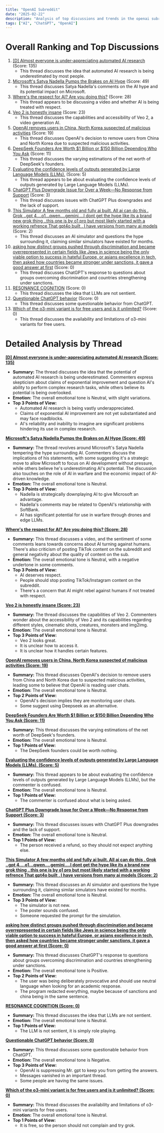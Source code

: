 ```yaml
---
title: "OpenAI Subreddit"
date: "2025-02-22"
description: "Analysis of top discussions and trends in the openai subreddit"
tags: ["AI", "ChatGPT", "OpenAI"]
---
```


# Overall Ranking and Top Discussions
1.  [[D] Almost everyone is under-appreciating automated AI research](https://i.redd.it/zoi0si464pke1.png) (Score: 135)
    *   This thread discusses the idea that automated AI research is being underestimated by most people.
2.  [Microsoft's Satya Nadella Pumps the Brakes on AI Hype](https://gizmodo.com/microsofts-satya-nadella-pumps-the-breaks-on-ai-hype-2000566483) (Score: 49)
    *   This thread discusses Satya Nadella's comments on the AI hype and its potential impact on Microsoft.
3.  [Where's the respect for AI? Are you doing this?](https://v.redd.it/uzm2ur1w0rke1) (Score: 28)
    *   This thread appears to be discussing a video and whether AI is being treated with respect.
4.  [Veo 2 is honestly insane](https://v.redd.it/anvp8xhkkqke1) (Score: 23)
    *   This thread discusses the capabilities and accessibility of Veo 2, a video generation AI.
5.  [OpenAI removes users in China, North Korea suspected of malicious activities](https://www.reuters.com/technology/artificial-intelligence/openai-removes-users-china-north-korea-suspected-malicious-activities-2025-02-21/) (Score: 19)
    *   This thread discusses OpenAI's decision to remove users from China and North Korea due to suspected malicious activities.
6.  [DeepSeek Founders Are Worth $1 Billion or $150 Billion Depending Who You Ask](https://www.bloomberg.com/news/articles/2025-02-10/deepseek-could-make-founder-liang-wenfeng-one-of-the-world-s-richest-people?accessToken=eyJhbGciOiJIUzI1NiIsInR5cCI6IkpXVCJ9.eyJzb3VyY2UiOiJTdWJzY3JpYmVyR2lmdGVkQXJ0aWNsZSIsImlhdCI6MTczOTIzNzk1NywiZXhwIjoxNzM5ODQyNzU3LCJhcnRpY2xlSWQiOiJTUjhYTTdUMEcxS1cwMCIsImJjb25uZWN0SWQiOiI0MUVGMDc3MjI0RTM0MDhFOTNFMDdFQkY0RDc3QzI1QiJ9.kqtC_AK59CyhVfXIjYbRqB5ymi-WS52icc0pzlfX74E) (Score: 11)
    *   This thread discusses the varying estimations of the net worth of DeepSeek's founders.
7.  [Evaluating the confidence levels of outputs generated by Large Language Models (LLMs).](https://www.reddit.com/r/OpenAI/comments/1ivpx53/evaluating_the_confidence_levels_of_outputs/) (Score: 5)
    *   This thread appears to be about evaluating the confidence levels of outputs generated by Large Language Models (LLMs).
8.  [ChatGPT Plus Downgrade Issue for Over a Week—No Response from Support](https://www.reddit.com/r/OpenAI/comments/1ivk790/chatgpt_plus_downgrade_issue_for_over_a_weekno/) (Score: 3)
    *   This thread discusses issues with ChatGPT Plus downgrades and the lack of support.
9.  [This Simulator A few months old and fully ai built. All ai can do this .  Grok ..gpt 4....o1...qwen....gemini....I dont get the hype like its a brand new grok thing ..this one is by o1 pro but most likely started with a working refrence That gpt4o built . I have versions from many ai models](https://v.redd.it/k3cnp870vqke1) (Score: 2)
    *   This thread discusses an AI simulator and questions the hype surrounding it, claiming similar simulators have existed for months.
10. [asking how distinct groups pushed through discrimination and became overrepresented in certain fields like Jews in science being the only viable option to success in hateful Europe, or asians excellence in tech, then asked how countries became stronger under sanctions, it gave a good answer at first](https://i.redd.it/rpzptgi9tpke1.png) (Score: 0)
    *   This thread discusses ChatGPT's response to questions about groups overcoming discrimination and countries strengthening under sanctions.
11. [RESONANCE COGNITION](https://v.redd.it/msnfbm5vtpke1) (Score: 0)
    *   This thread discusses the idea that LLMs are not sentient.
12. [Questionable ChatGPT behavior](https://www.reddit.com/gallery/1ivowfz) (Score: 0)
    *   This thread discusses some questionable behavior from ChatGPT.
13. [Which of the o3-mini variant is for free users and is it unlimited?](https://www.reddit.com/r/OpenAI/comments/1ivpkmq/which_of_the_o3mini_variant_is_for_free_users_and/) (Score: 0)
    *   This thread discusses the availability and limitations of o3-mini variants for free users.

# Detailed Analysis by Thread
**[[D] Almost everyone is under-appreciating automated AI research (Score: 135)](https://i.redd.it/zoi0si464pke1.png)**
*   **Summary:** The thread discusses the idea that the potential of automated AI research is being underestimated. Commenters express skepticism about claims of exponential improvement and question AI's ability to perform complex research tasks, while others believe its potential is being overlooked.
*   **Emotion:** The overall emotional tone is Neutral, with slight variations.
*   **Top 3 Points of View:**
    *   Automated AI research is being vastly underappreciated.
    *   Claims of exponential AI improvement are not yet substantiated and may face roadblocks.
    *   AI's reliability and inability to imagine are significant problems hindering its use in complex research.

**[Microsoft's Satya Nadella Pumps the Brakes on AI Hype (Score: 49)](https://gizmodo.com/microsofts-satya-nadella-pumps-the-breaks-on-ai-hype-2000566483)**
*   **Summary:** The thread revolves around Microsoft's Satya Nadella tempering the hype surrounding AI. Commenters discuss the implications of his statements, with some suggesting it's a strategic move to allow Microsoft to focus on AI development without pressure, while others believe he's underestimating AI's potential. The discussion also touches on the role of AI in warfare and the economic impact of AI-driven knowledge.
*   **Emotion:** The overall emotional tone is Neutral.
*   **Top 3 Points of View:**
    *   Nadella is strategically downplaying AI to give Microsoft an advantage.
    *   Nadella's comments may be related to OpenAI's relationship with SoftBank.
    *   AI has significant potential for use in warfare through drones and edge LLMs.

**[Where's the respect for AI? Are you doing this? (Score: 28)](https://v.redd.it/uzm2ur1w0rke1)**
*   **Summary:** This thread discusses a video, and the sentiment of some comments leans towards concerns about AI turning against humans. There's also criticism of posting TikTok content on the subreddit and general negativity about the quality of content on the sub.
*   **Emotion:** The overall emotional tone is Neutral, with a negative undertone in some comments.
*   **Top 3 Points of View:**
    *   AI deserves respect.
    *   People should stop posting TikTok/Instagram content on the subreddit.
    *   There's a concern that AI might rebel against humans if not treated with respect.

**[Veo 2 is honestly insane (Score: 23)](https://v.redd.it/anvp8xhkkqke1)**
*   **Summary:** The thread discusses the capabilities of Veo 2. Commenters wonder about the accessibility of Veo 2 and its capabilities regarding different styles, cinematic shots, creatures, monsters and img2img.
*   **Emotion:** The overall emotional tone is Neutral.
*   **Top 3 Points of View:**
    *   Veo 2 looks great.
    *   It is unclear how to access it.
    *   It is unclear how it handles certain features.

**[OpenAI removes users in China, North Korea suspected of malicious activities (Score: 19)](https://www.reuters.com/technology/artificial-intelligence/openai-removes-users-china-north-korea-suspected-malicious-activities-2025-02-21/)**
*   **Summary:** This thread discusses OpenAI's decision to remove users from China and North Korea due to suspected malicious activities, leading some to believe that OpenAI is reading user chats.
*   **Emotion:** The overall emotional tone is Neutral.
*   **Top 2 Points of View:**
    *   OpenAI's decision implies they are monitoring user chats.
    *   Some suggest using Deepseek as an alternative.

**[DeepSeek Founders Are Worth $1 Billion or $150 Billion Depending Who You Ask (Score: 11)](https://www.bloomberg.com/news/articles/2025-02-10/deepseek-could-make-founder-liang-wenfeng-one-of-the-world-s-richest-people?accessToken=eyJhbGciOiJIUzI1NiIsInR5cCI6IkpXVCJ9.eyJzb3VyY2UiOiJTdWJzY3JpYmVyR2lmdGVkQXJ0aWNsZSIsImlhdCI6MTczOTIzNzk1NywiZXhwIjoxNzM5ODQyNzU3LCJhcnRpY2xlSWQiOiJTUjhYTTdUMEcxS1cwMCIsImJjb25uZWN0SWQiOiI0MUVGMDc3MjI0RTM0MDhFOTNFMDdFQkY0RDc3QzI1QiJ9.kqtC_AK59CyhVfXIjYbRqB5ymi-WS52icc0pzlfX74E)**
*   **Summary:** This thread discusses the varying estimations of the net worth of DeepSeek's founders.
*   **Emotion:** The overall emotional tone is Neutral.
*   **Top 1 Points of View:**
    *   The DeepSeek founders could be worth nothing.

**[Evaluating the confidence levels of outputs generated by Large Language Models (LLMs). (Score: 5)](https://www.reddit.com/r/OpenAI/comments/1ivpx53/evaluating_the_confidence_levels_of_outputs/)**
*   **Summary:** This thread appears to be about evaluating the confidence levels of outputs generated by Large Language Models (LLMs), but the commenter is confused.
*   **Emotion:** The overall emotional tone is Neutral.
*   **Top 1 Points of View:**
    *   The commenter is confused about what is being asked.

**[ChatGPT Plus Downgrade Issue for Over a Week—No Response from Support (Score: 3)](https://www.reddit.com/r/OpenAI/comments/1ivk790/chatgpt_plus_downgrade_issue_for_over_a_weekno/)**
*   **Summary:** This thread discusses issues with ChatGPT Plus downgrades and the lack of support.
*   **Emotion:** The overall emotional tone is Neutral.
*   **Top 1 Points of View:**
    *   The person received a refund, so they should not expect anything else.

**[This Simulator A few months old and fully ai built. All ai can do this . Grok ..gpt 4....o1...qwen....gemini....I dont get the hype like its a brand new grok thing ..this one is by o1 pro but most likely started with a working refrence That gpt4o built . I have versions from many ai models (Score: 2)](https://v.redd.it/k3cnp870vqke1)**
*   **Summary:** This thread discusses an AI simulator and questions the hype surrounding it, claiming similar simulators have existed for months.
*   **Emotion:** The overall emotional tone is Neutral.
*   **Top 3 Points of View:**
    *   The simulator is not new.
    *   The poster sounds confused.
    *   Someone requested the prompt for the simulation.

**[asking how distinct groups pushed through discrimination and became overrepresented in certain fields like Jews in science being the only viable option to success in hateful Europe, or asians excellence in tech, then asked how countries became stronger under sanctions, it gave a good answer at first (Score: 0)](https://i.redd.it/rpzptgi9tpke1.png)**
*   **Summary:** This thread discusses ChatGPT's response to questions about groups overcoming discrimination and countries strengthening under sanctions.
*   **Emotion:** The overall emotional tone is Positive.
*   **Top 2 Points of View:**
    *   The user was being deliberately provocative and should use neutral language when looking for an academic response.
    *   The program redacted everything, maybe because of sanctions and china being in the same sentence.

**[RESONANCE COGNITION (Score: 0)](https://v.redd.it/msnfbm5vtpke1)**
*   **Summary:** This thread discusses the idea that LLMs are not sentient.
*   **Emotion:** The overall emotional tone is Neutral.
*   **Top 1 Points of View:**
    *   The LLM is not sentient, it is simply role playing.

**[Questionable ChatGPT behavior (Score: 0)](https://www.reddit.com/gallery/1ivowfz)**
*   **Summary:** This thread discusses some questionable behavior from ChatGPT.
*   **Emotion:** The overall emotional tone is Negative.
*   **Top 3 Points of View:**
    *   OpenAI is suppressing Mr. gpt to keep you from getting the answers.
    *   Messages vanished in an important thread.
    *   Some people are having the same issues.

**[Which of the o3-mini variant is for free users and is it unlimited? (Score: 0)](https://www.reddit.com/r/OpenAI/comments/1ivpkmq/which_of_the_o3mini_variant_is_for_free_users_and/)**
*   **Summary:** This thread discusses the availability and limitations of o3-mini variants for free users.
*   **Emotion:** The overall emotional tone is Neutral.
*   **Top 1 Points of View:**
    *   It is free, so the person should not complain and try grok.
